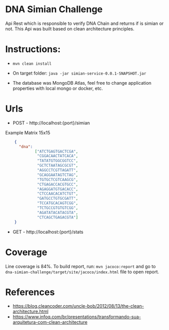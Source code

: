 # DNA Simian Challenge

Api Rest which is responsible to verify DNA Chain and returns if is simian or not. This Api was built based on clean architecture principles.

# Instructions:

* ```mvn clean install```
* On target folder: ```java -jar simian-service-0.0.1-SNAPSHOT.jar```

* The database was MongoDB Atlas, feel free to change application properties with local mongo or docker, etc.

# Urls

* POST - http://localhost:{port}/simian 

Example Matrix 15x15

```json
    {                         
      "dna": 
             ["ATCTGAGTGACTCGA",
              "CGGACAACTATCACA",
              "TATATGTGGCGGTCC",
              "GCTCTAATAGCGCGT",
              "AGGCCTCGTTAGATT",
              "GCAGGAATAGTCTAG",
              "TGTGCTCGTCAAGCG",
              "CTGAGACCACGTGCC",
              "AGAGGATGTGACACC",
              "CTCCAACACATCTGT",
              "GATGCCTGTGCGATT",
              "TCCATGCACAGTCGG",
              "TCTGCCGTGTGTCGG",
              "AGATATACATACGTA",
              "CTCAGCTGAGACGTA"]
    }
```

* GET - http://localhost:{port}/stats


# Coverage

Line coverage is 84%. To build report, run: ``` mvn jacoco:report ``` and 
go to ```dna-simian-challenge/target/site/jacoco/index.html``` file to open report.

# References

* https://blog.cleancoder.com/uncle-bob/2012/08/13/the-clean-architecture.html
* https://www.infoq.com/br/presentations/transformando-sua-arquitetura-com-clean-architecture


